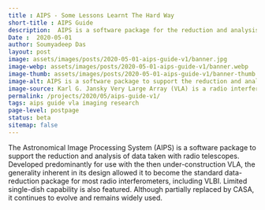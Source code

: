 ```yaml
---
title : AIPS - Some Lessons Learnt The Hard Way
short-title : AIPS Guide
description:  AIPS is a software package for the reduction and analysis of radio interferometric data. Collection of quick guides and troubleshooting tips collected by Soumyadeep Das.
Date :  2020-05-01
author: Soumyadeep Das
layout: post
image: assets/images/posts/2020-05-01-aips-guide-v1/banner.jpg
image-webp: assets/images/posts/2020-05-01-aips-guide-v1/banner.webp
image-thumb: assets/images/posts/2020-05-01-aips-guide-v1/banner-thumb.jpg
image-alt: AIPS is a software package to support the reduction and analysis of data taken with radio telescopes. 
image-source: Karl G. Jansky Very Large Array (VLA) is a radio interferometric array located in central New Mexico, USA (Image courtesy - tripadvisor).
permalink: /projects/2020/05/aips-guide-v1/
tags: aips guide vla imaging research
page-level: postpage
status: beta 
sitemap: false
---
```


<!-- status - publ, beta -->
<!-- Add images to assets/images/posts/2020-05-01-aips-guide-v1 -->
The Astronomical Image Processing System (AIPS) is a software package to support the reduction and analysis of data taken with radio telescopes. Developed predominantly for use with the then under-construction VLA, the generality inherent in its design allowed it to become the standard data-reduction package for most radio interferometers, including VLBI. Limited single-dish capability is also featured. Although partially replaced by CASA, it continues to evolve and remains widely used. 

